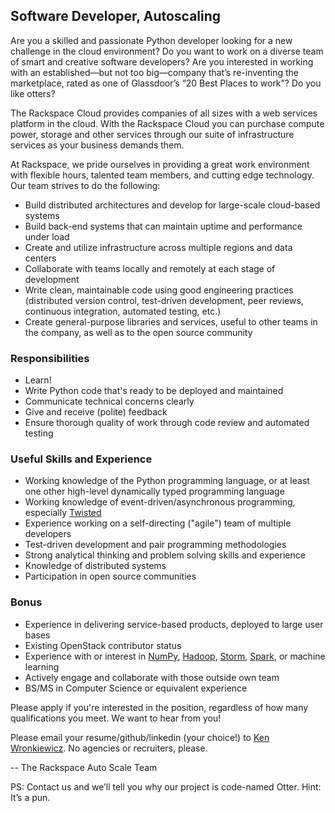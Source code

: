 ## Software Developer, Autoscaling

Are you a skilled and passionate Python developer looking for a new challenge in the cloud environment?  Do you want to work on a diverse team of smart and creative software developers?  Are you interested in working with an established—but not too big—company that’s re-inventing the marketplace, rated as one of Glassdoor’s “20 Best Places to work”?  Do you like otters?

The Rackspace Cloud provides companies of all sizes with a web services platform in the cloud. With the Rackspace Cloud you can purchase compute power, storage and other services through our suite of infrastructure services as your business demands them.

At Rackspace, we pride ourselves in providing a great work environment with flexible hours, talented team members, and cutting edge technology.  Our team strives to do the following:

* Build distributed architectures and develop for large-scale cloud-based systems
* Build back-end systems that can maintain uptime and performance under load
* Create and utilize infrastructure across multiple regions and data centers
* Collaborate with teams locally and remotely at each stage of development
* Write clean, maintainable code using good engineering practices (distributed version control, test-driven development, peer reviews, continuous integration, automated testing, etc.)
* Create general-purpose libraries and services, useful to other teams in the company, as well as to the open source community

### Responsibilities
* Learn!
* Write Python code that's ready to be deployed and maintained
* Communicate technical concerns clearly
* Give and receive (polite) feedback
* Ensure thorough quality of work through code review and automated testing

### Useful Skills and Experience
* Working knowledge of the Python programming language, or at least one other high-level dynamically typed programming language
* Working knowledge of event-driven/asynchronous programming, especially [Twisted](https://twistedmatrix.com/)
* Experience working on a self-directing ("agile") team of multiple developers
* Test-driven development and pair programming methodologies
* Strong analytical thinking and problem solving skills and experience
* Knowledge of distributed systems
* Participation in open source communities

### Bonus
* Experience in delivering service-based products, deployed to large user bases
* Existing OpenStack contributor status
* Experience with or interest in [NumPy](http://www.numpy.org/), [Hadoop](https://hadoop.apache.org/), [Storm](https://storm.apache.org/), [Spark](https://spark.apache.org/), or machine learning
* Actively engage and collaborate with those outside own team
* BS/MS in Computer Science or equivalent experience

Please apply if you're interested in the position, regardless of how many qualifications you meet. We want to hear from you!

Please email your resume/github/linkedin (your choice!) to [Ken Wronkiewicz](mailto:ken.wronkiewicz@rackspace.com). No agencies or recruiters, please.

-- The Rackspace Auto Scale Team

PS: Contact us and we’ll tell you why our project is code-named Otter. Hint: It’s a pun.
